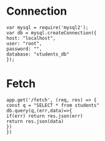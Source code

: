 # Connection

    var mysql = require('mysql2');
    var db = mysql.createConnection({
    host: "localhost",
    user: "root",
    password: "",
    database: "students_db"
    });

# Fetch
    app.get('/fetch', (req, res) => {
    const q = "SELECT * from students"
    db.query(q,(err,data)=>{
    if(err) return res.json(err)
    return res.json(data) 
    })
    })
